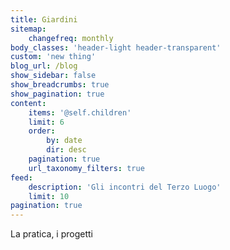 ```yaml
---
title: Giardini
sitemap:
    changefreq: monthly
body_classes: 'header-light header-transparent'
custom: 'new thing'
blog_url: /blog
show_sidebar: false
show_breadcrumbs: true
show_pagination: true
content:
    items: '@self.children'
    limit: 6
    order:
        by: date
        dir: desc
    pagination: true
    url_taxonomy_filters: true
feed:
    description: 'Gli incontri del Terzo Luogo'
    limit: 10
pagination: true
---
```


La pratica, i  progetti

